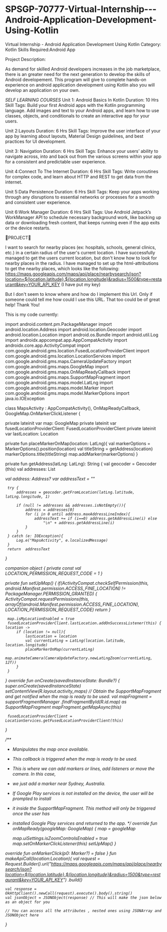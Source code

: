 # SPSGP-70777-Virtual-Internship---Android-Application-Development-Using-Kotlin
 Virtual Internship - Android Application Development Using Kotlin
Category: Kotlin
Skills Required:Android App

Project Description:

As demand for skilled Android developers increases in the job marketplace, there is an greater need for the next generation to develop the skills of Android developement.
This program will give to complete hands-on experience on android application development using Kotlin also you will develop an application on your own.
 
 *SELF LEARNING COURSES*
 Unit 1: Android Basics In Kotlin
Duration: 10 Hrs
Skill Tags: Build your first Android apps with the Kotlin programming language. Add images and text to your Android apps, and learn how to use classes, objects, and conditionals to create an interactive app for your users.

Unit 2:Layouts
Duration: 6 Hrs
Skill Tags: Improve the user interface of your app by learning about layouts, Material Design guidelines, and best practices for UI development.

Unit 3: Navigation
Duration: 6 Hrs
Skill Tags: Enhance your users’ ability to navigate across, into and back out from the various screens within your app for a consistent and predictable user experience.

Unit 4:Connect To The Internet
Duration: 6 Hrs
Skill Tags: Write coroutines for complex code, and learn about HTTP and REST to get data from the internet.

Unit 5:Data Persistence
Duration: 6 Hrs
Skill Tags: Keep your apps working through any disruptions to essential networks or processes for a smooth and consistent user experience.

Unit 6:Work Manager
Duration: 6 Hrs
Skill Tags: Use Android Jetpack’s WorkManager API to schedule necessary background work, like backing up data or downloading fresh content, that keeps running even if the app exits or the device restarts.

💫PROJECT💫

I want to search for nearby places (ex: hospitals, schools, general clinics, etc.) in a certain radius of the user's current location. I have successfully managed to get the users current location, but don't know how to look for nearby places in the radius. I have managed to set up the html-attributions to get the nearby places, which looks like the following: https://maps.googleapis.com/maps/api/place/nearbysearch/json?location=${location.latitude},${location.longitude}&radius=1500&type=restaurant&key=YOUR_API_KEY (I have put my key)

But I don't seem to know where and how do I implement this Url. Only if someone could tell me how could I use this URL. That too could be of great help! Thank You!

This is my code currently:

 

import android.content.pm.PackageManager
import android.location.Address
import android.location.Geocoder
import android.location.Location
import android.os.Bundle
import android.util.Log
import androidx.appcompat.app.AppCompatActivity
import androidx.core.app.ActivityCompat
import com.google.android.gms.location.FusedLocationProviderClient
import com.google.android.gms.location.LocationServices
import com.google.android.gms.maps.CameraUpdateFactory
import com.google.android.gms.maps.GoogleMap
import com.google.android.gms.maps.OnMapReadyCallback
import com.google.android.gms.maps.SupportMapFragment
import com.google.android.gms.maps.model.LatLng
import com.google.android.gms.maps.model.Marker
import com.google.android.gms.maps.model.MarkerOptions
import java.io.IOException

class MapsActivity : AppCompatActivity(), OnMapReadyCallback, GoogleMap.OnMarkerClickListener {

 private lateinit var map: GoogleMap
 private lateinit var fusedLocationProviderClient: FusedLocationProviderClient
 private lateinit var lastLocation: Location

private fun placeMarkerOnMap(location: LatLng){
     val markerOptions = MarkerOptions().position(location)
     val titleString = getAddress(location)
     markerOptions.title(titleString)
     map.addMarker(markerOptions)
 }

 private fun getAddress(latLng: LatLng): String {
     val geocoder = Geocoder (this)
     val addresses: List<Address>
     val address: Address?
     var addressText = ""

     try {
         addresses = geocoder.getFromLocation(latLng.latitude, latLng.longitude, 1)

         if (null != addresses && addresses.isNotEmpty()){
             address = addresses[0]
             for (i in 0 until address.maxAddressLineIndex){
                 addressText += if (i==0) address.getAddressLine(i) else
                     "\n" + address.getAddressLine(i)
             }
         }
     } catch (e: IOException){
         Log.e("MapsActivity", e.localizedMessage)
     }
     return  addressText
 }

 companion object {
     private const val LOCATION_PERMISSION_REQUEST_CODE = 1
 }

 private fun setUpMap() {
     if(ActivityCompat.checkSelfPermission(this, android.Manifest.permission.ACCESS_FINE_LOCATION) !=
             PackageManager.PERMISSION_GRANTED) {
         ActivityCompat.requestPermissions(this, arrayOf(android.Manifest.permission.ACCESS_FINE_LOCATION),
         LOCATION_PERMISSION_REQUEST_CODE)
         return
     }

     map.isMyLocationEnabled = true
     fusedLocationProviderClient.lastLocation.addOnSuccessListener(this) { location ->
         if (location != null){
             lastLocation = location
             val currentLatLng = LatLng(location.latitude, location.longitude)
             placeMarkerOnMap(currentLatLng)
             map.animateCamera(CameraUpdateFactory.newLatLngZoom(currentLatLng, 12f))
         }
     }
 }
 override fun onCreate(savedInstanceState: Bundle?) {
     super.onCreate(savedInstanceState)
     setContentView(R.layout.activity_maps)
     // Obtain the SupportMapFragment and get notified when the map is ready to be used.
     val mapFragment = supportFragmentManager
         .findFragmentById(R.id.map) as SupportMapFragment
     mapFragment.getMapAsync(this)

     fusedLocationProviderClient = LocationServices.getFusedLocationProviderClient(this)

 }

 /**
  * Manipulates the map once available.
  * This callback is triggered when the map is ready to be used.
  * This is where we can add markers or lines, add listeners or move the camera. In this case,
  * we just add a marker near Sydney, Australia.
  * If Google Play services is not installed on the device, the user will be prompted to install
  * it inside the SupportMapFragment. This method will only be triggered once the user has
  * installed Google Play services and returned to the app.
  */
 override fun onMapReady(googleMap: GoogleMap) {
     map = googleMap

     map.uiSettings.isZoomControlsEnabled = true
     map.setOnMarkerClickListener(this)
     setUpMap()
 }

 override fun onMarkerClick(p0: Marker?) = false
} 
fun makeApiCall(location:Location){
    val request = Request.Builder().url("https://maps.googleapis.com/maps/api/place/nearbysearch/json?location=${location.latitude},${location.longitude}&radius=1500&type=restaurant&key=YOUR_API_KEY")
                 .build()

    val response = OkHttpClient().newCall(request).execute().body().string()
    val jsonObject = JSONObject(response) // This will make the json below as an object for you

    // You can access all the attributes , nested ones using JSONArray and JSONObject here


}
